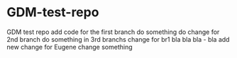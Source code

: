 # GDM-test-repo
GDM test repo
add code for the first branch
do something
do change for 2nd branch
do something in 3rd branchs
change for br1
bla bla bla - bla
add new change for Eugene
change something
